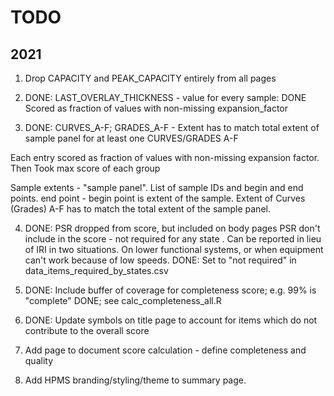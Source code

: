 # TODO

## 2021

1) Drop CAPACITY and PEAK_CAPACITY entirely from all pages
  

2) DONE: LAST_OVERLAY_THICKNESS - value for every sample: DONE
   Scored as fraction of values with non-missing expansion_factor
   

3) DONE: CURVES_A-F; GRADES_A-F - Extent has to match total extent of sample panel for at least one CURVES/GRADES A-F

Each entry scored as fraction of values with non-missing expansion factor.  Then 
Took max score of each group


Sample extents - "sample panel".  List of sample IDs and begin and end points.  end point - begin point is extent of the sample.  Extent of Curves (Grades) A-F has to match the total extent of the sample panel. 


4) DONE: PSR dropped from score, but included on body pages
PSR don't include in the score - not required for any state .  Can be reported in lieu of IRI in two situations.  On lower functional systems, or when equipment can't work because of low speeds. DONE: Set to "not required" in data_items_required_by_states.csv

5) DONE: Include buffer of coverage for completeness score; e.g. 99% is "complete" DONE; see calc_completeness_all.R


6) DONE: Update symbols on title page to account for items which do not contribute to the overall score


7) Add page to document score calculation - define completeness and quality

8) Add HPMS branding/styling/theme to summary page.